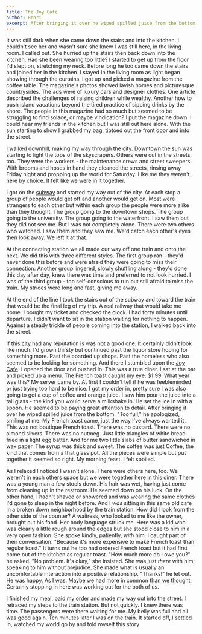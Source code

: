 ```yaml
---
title: The Joy Cafe
author: Henri
excerpt: After bringing it over he wiped spilled juice from the bottom. "Too full," he apologized, smiling at me...
---
```


It was still dark when she came down the stairs and into the kitchen. I couldn't
see her and wasn't sure she knew I was still here, in the living room. I called
out. She hurried up the stairs then back down into the kitchen. Had she been
wearing too little? I started to get up from the floor I'd slept on, stretching
my neck. Before long he too came down the stairs and joined her in the kitchen.
I stayed in the living room as light began showing through the curtains.  I got
up and picked a magazine from the coffee table. The magazine's photos showed
lavish homes and picturesque countrysides.  The ads were of luxury cars and
designer clothes. One article described the challenges of raising children while
wealthy. Another how to push island vacations beyond the tired practice of
sipping drinks by the shore. The people in this magazine had so much but seemed
to be struggling to find solace, or maybe vindication? I put the magazine down.
I could hear my friends in the kitchen but I was still out here alone. With the
sun starting to show I grabbed my bag, tiptoed out the front door and into the
street.

I walked downhill, making my way through the city. Downtown the sun was starting
to light the tops of the skyscrapers. Others were out in the streets, too. They
were the workers - the maintenance crews and street sweepers. With brooms and
hoses in hand they cleaned the streets, rinsing away Friday night and propping
up the world for Saturday. Like me they weren't here by choice. It felt like we
were in it together.

I got on the [subway](http://www.bart.gov/stations/civc/index.aspx) and started
my way out of the city. At each stop a group of people would get off and another
would get on. Most were strangers to each other but within each group the people
were more alike than they thought. The group going to the downtown shops. The
group going to the university. The group going to the waterfront. I saw them but
they did not see me. But I was not completely alone. There were two others who
watched. I saw them and they saw me. We'd catch each other's eyes then look
away. We left it at that.

At the connecting station we all made our way off one train and onto the next.
We did this with three different styles. The first group ran - they'd never done this
before and were afraid they were going to miss their connection. Another group
lingered, slowly shuffling along - they'd done this day after day, knew there
was time and preferred to not look hurried. I was of the third group - too
self-conscious to run but still afraid to miss the train. My strides were long
and fast, giving me away.

At the end of the line I took the stairs out of the subway and toward the train
that would be the final leg of my trip. A real railway that would take me home.
I bought my ticket and checked the clock. I had forty minutes until departure.
I didn't want to sit in the station waiting for nothing to happen. Against a
steady trickle of people coming into the station, I walked back into the street.

If this [city](http://en.wikipedia.org/wiki/Richmond,_California) had any
reputation is was not a good one. It certainly didn't look like much. I'd grown
thirsty but continued past the liquor store hoping for something more. Past the
boarded up shops. Past the homeless who also seemed to be looking for something.
And there I stumbled upon the [Joy
Cafe](http://www.yelp.com/biz/joy-cafe-richmond). I opened the door and pushed
in. This was a true diner. I sat at the bar and picked up a menu. The French
toast caught my eye: $1.99. What year was this? My server came by. At first I
couldn't tell if he was feebleminded or just trying too hard to be nice. I got
my order in, pretty sure I was also going to get a cup of coffee and orange
juice. I saw him pour the juice into a tall glass - the kind you would serve a
milkshake in. He set the ice in with a spoon. He seemed to be paying great
attention to detail. After bringing it over he wiped spilled juice from the
bottom. "Too full," he apologized, smiling at me. My French toast came, just the
way I've always wanted it. This was not boutique French toast. There was no
custard. There were no almond slivers. There was no nutmeg. Just little
triangles of white bread fried in a light egg batter. And for me two little
slabs of butter sandwiched in wax paper. The syrup was thick and sweet. The
coffee was just Coffee, the kind that comes from a that glass pot. All the
pieces were simple but put together it seemed so right. My morning feast. I felt
spoiled.

As I relaxed I noticed I wasn't alone. There were others here, too. We weren't
in each others space but we were together here in this diner. There was a young
man a few stools down. His hair was wet, having just come from cleaning up in
the restroom. He seemed down on his luck. On the other hand, I hadn't shaved or
showered and was wearing the same clothes I'd gone to sleep in the night before.
And I _was_ sitting in this same old cafe in a broken down neighborhood by the
train station. How did I look from the other side of the counter? A waitress,
who looked to me like the owner, brought out his food. Her body language struck
me. Here was a kid who was clearly a little rough around the edges but she stood
close to him in a very open fashion. She spoke kindly, patiently, _with_ him. I
caught part of their conversation. "Because it's more expensive to make French
toast than regular toast." It turns out he too had ordered French toast but it
had first come out of the kitchen as regular toast. "How much more do I owe
you?" he asked. "No problem. It's okay," she insisted. She was just _there_ with
him; speaking to him without prejudice. She made what is usually an
uncomfortable interaction into a positive relationship. "Thanks!" he let out. He
was happy. As I was. Maybe we had more in common than we thought. Certainly
stopping in here was working out for the both of us.

I finished my meal, paid my order and made my way out into the street. I
retraced my steps to the train station. But not quickly. I knew there was time.
The passengers were there waiting for me. My belly was full and all was good again.
Ten minutes later I was on the train. It started off, I settled in, watched my
world go by and told myself this story.
